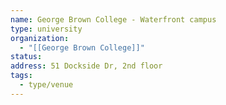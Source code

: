 ```yaml
---
name: George Brown College - Waterfront campus
type: university
organization:
  - "[[George Brown College]]"
status:
address: 51 Dockside Dr, 2nd floor
tags:
  - type/venue
---
```

